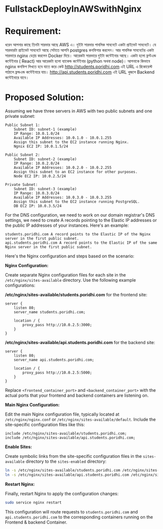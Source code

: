 # FullstackDeployInAWSwithNginx

# Requirement: 

ধরেন আপনার কাছে তিনটা সারভার আছে AWS এ। দুইটা সারভার পাবলিক সাবনেটে একটা প্রাইভেট সাবনেটে। যে সারভারটা প্রাইভেট সাবনেটে আছে সেটাতে আপনি postgres কনফিগার করলেন। আর পাবলিক সাবনেটের একটা সারভারে nginx ডেপ্লয় করলেন Docker দিয়ে। আরেকটা সারভারে দুইটা কন্টেইনার আছে। একটা হলো ফ্রন্টএন্ড কন্টেইনার ( React) আর আরেকটা হলো ব্যাকেন্ড কন্টেইনার (python অথবা node)। আপনাকে কিভাবে nginx কনফিগ লিখতে হবে যাতে করে কেউ http://students.poridhi.com এই URL এ রিকোয়েস্ট পাঠালে ফ্রন্ডএন্ড কন্টেইনারে যায়। http://api.students.poridhi.com এই URL খুজলে Backend কন্টেইনারে যাবে।


# Proposed Solution: 

Assuming we have three servers in AWS with two public subnets and one private subnet:

    Public Subnet 1:
        Subnet ID: subnet-1 (example)
        IP Range: 10.0.1.0/24
        Available IP Addresses: 10.0.1.0 - 10.0.1.255
        Assign this subnet to the EC2 instance running Nginx.
        Ngnix EC2 IP: 10.0.1.5/24

    Public Subnet 2:
        Subnet ID: subnet-2 (example)
        IP Range: 10.0.2.0/24
        Available IP Addresses: 10.0.2.0 - 10.0.2.255
        Assign this subnet to an EC2 instance for other purposes.
        Node EC2 IP: 10.0.2.5/24

    Private Subnet:
        Subnet ID: subnet-3 (example)
        IP Range: 10.0.3.0/24
        Available IP Addresses: 10.0.3.0 - 10.0.3.255
        Assign this subnet to the EC2 instance running PostgreSQL.
        DB EC2 IP: 10.0.3.5/24

For the DNS configuration, we need to work on our domain registrar's DNS settings, we need to create A records pointing to the Elastic IP addresses or the public IP addresses of your instances. Here's an example:

    students.poridhi.com A record points to the Elastic IP of the Nginx server in the first public subnet.
    api.students.poridhi.com A record points to the Elastic IP of the same Nginx server in the first public subnet.

Here's the Nginx configuration and steps based on the scenario:

**Nginx Configuration:**

Create separate Nginx configuration files for each site in the `/etc/nginx/sites-available` directory. Use the following example configurations:

**/etc/nginx/sites-available/students.poridhi.com** for the frontend site:

```nginx
server {
    listen 80;
    server_name students.poridhi.com;

    location / {
        proxy_pass http://10.0.2.5:3000;
    }
}
```

**/etc/nginx/sites-available/api.students.poridhi.com** for the backend site:

```nginx
server {
    listen 80;
    server_name api.students.poridhi.com;

    location / {
        proxy_pass http://10.0.2.5:5000;
    }
}
```

 Replace `<frontend_container_port>` and `<backend_container_port>` with the actual ports that your frontend and backend containers are listening on.

**Main Nginx Configuration:**

Edit the main Nginx configuration file, typically located at `/etc/nginx/nginx.conf` or `/etc/nginx/sites-available/default`. Include the site-specific configuration files like this:

```nginx
include /etc/nginx/sites-available/students.poridhi.com;
include /etc/nginx/sites-available/api.students.poridhi.com;
```

**Enable Sites:**

Create symbolic links from the site-specific configuration files in the `sites-available` directory to the `sites-enabled` directory:

```bash
ln -s /etc/nginx/sites-available/students.poridhi.com /etc/nginx/sites-enabled/
ln -s /etc/nginx/sites-available/api.students.poridhi.com /etc/nginx/sites-enabled/
```

**Restart Nginx:**

Finally, restart Nginx to apply the configuration changes:

```bash
sudo service nginx restart
```

This configuration will route requests to `students.poridhi.com` and `api.students.poridhi.com` to the corresponding containers running on the Frontend & backend Container. 
